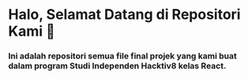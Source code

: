 # Halo, Selamat Datang di Repositori Kami 🥳

### Ini adalah repositori semua file final projek yang kami buat dalam program Studi Independen Hacktiv8 kelas React.

<!-- (kalau sudah publik aktifkan ini)
 ## Anggota Kelompok
<a href="https://github.com/MhinHub/Final-Projects_RCTN-Hacktiv8_SIB/graphs/contributors">
  <img src="https://contrib.rocks/image?repo=MhinHub/Final-Projects_RCTN-Hacktiv8_SIB" />
</a> --> 